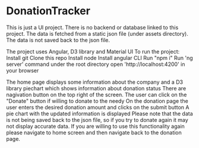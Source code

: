 # DonationTracker

This is just a UI project. There is no backend or database linked to this project.
The data is fetched from a static json file (under assets directory). The data is not saved back to the json file.

The project uses Angular, D3 library and Material UI
To run the project:
    Install git
    Clone this repo
    Install node
    Install angular CLI
    Run "npm i"
    Run 'ng server' command under the root directory
    open 'http://localhost:4200' in your browser

The home page displays some information about the company and a D3 library piechart which shows information about donation status
There are nagivation button on the top right of the screen.
The user can click on the "Donate" button if willing to donate to the needy
On the donation page the user enters the desired donation amount and clicks on the submit button
A pie chart with the updated information is displayed
Please note that the data is not being saved back to the json file, so if you try to donate again it may not display accurate data. If you are willing to use this functionality again please navigate to home screen and then navigate back to the donation page.